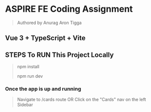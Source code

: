 # ASPIRE FE Coding Assignment

> Authored by Anurag Aron Tigga

## Vue 3 + TypeScript + Vite


## STEPS To RUN This Project Locally

> npm install
>
> npm run dev
>

### Once the app is up and running

> Navigate to /cards route 
> OR
> Click on the "Cards" nav on the left Sidebar



